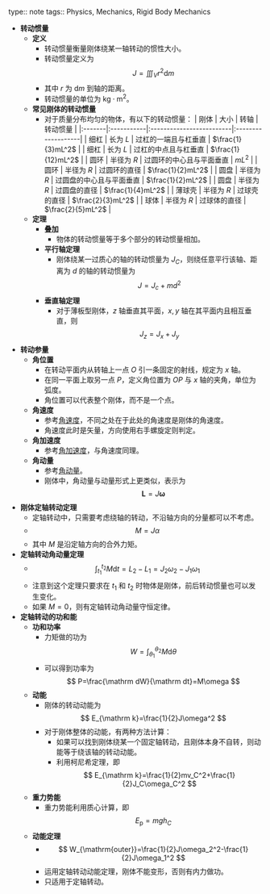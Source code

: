 type:: note
tags:: Physics, Mechanics, Rigid Body Mechanics

- **转动惯量**
	- **定义**
		- 转动惯量衡量刚体绕某一轴转动的惯性大小。
		- 转动惯量定义为
		  $$
		  J=\iiint_V r^2\mathrm dm
		  $$
		- 其中 $r$ 为 $\mathrm dm$ 到轴的距离。
		- 转动惯量的单位为 $\mathrm{kg\cdot m^2}$。
	- **常见刚体的转动惯量**
		- 对于质量分布均匀的物体，有以下的转动惯量：
		  | 刚体   | 大小       | 转轴                     | 转动惯量           |
		  |:-------|:-----------|:-------------------------|:-------------------|
		  | 细杠   | 长为 $L$   | 过杠的一端且与杠垂直     | $\frac{1}{3}mL^2$  |
		  | 细杠   | 长为 $L$   | 过杠的中点且与杠垂直     | $\frac{1}{12}mL^2$ |
		  | 圆环   | 半径为 $R$ | 过圆环的中心且与平面垂直 | $mL^2$             |
		  | 圆环   | 半径为 $R$ | 过圆环的直径             | $\frac{1}{2}mL^2$  |
		  | 圆盘   | 半径为 $R$ | 过圆盘的中心且与平面垂直 | $\frac{1}{2}mL^2$  |
		  | 圆盘   | 半径为 $R$ | 过圆盘的直径             | $\frac{1}{4}mL^2$  |
		  | 薄球壳 | 半径为 $R$ | 过球壳的直径             | $\frac{2}{3}mL^2$  |
		  | 球体   | 半径为 $R$ | 过球体的直径             | $\frac{2}{5}mL^2$  |
	- **定理**
		- **叠加**
			- 物体的转动惯量等于多个部分的转动惯量相加。
		- **平行轴定理**
			- 刚体绕某一过质心的轴的转动惯量为 $J_C$，则绕任意平行该轴、距离为 $d$ 的轴的转动惯量为
			  $$
			  J=J_c+md^2
			  $$
		- **垂直轴定理**
			- 对于薄板型刚体，$z$ 轴垂直其平面，$x,y$ 轴在其平面内且相互垂直，则
			  $$
			  J_z=J_x+J_y
			  $$
- **转动参量**
	- **角位置**
		- 在转动平面内从转轴上一点 $O$ 引一条固定的射线，规定为 $x$ 轴。
		- 在同一平面上取另一点 $P$，定义角位置为 $OP$ 与 $x$ 轴的夹角，单位为弧度。
		- 角位置可以代表整个刚体，而不是一个点。
	- **角速度**
		- 参考[角速度](((65ebadac-0a7c-44a0-9dd8-3853d6112c0b)))，不同之处在于此处的角速度是刚体的角速度。
		- 角速度此时是矢量，方向使用右手螺旋定则判定。
	- **角加速度**
		- 参考[角加速度](((65ebaec1-a899-4732-8e89-9da9b47701d4)))，与角速度同理。
	- **角动量**
		- 参考[角动量](((6602dd2a-ee9c-4db8-aa21-69bdd1496c64)))。
		- 刚体中，角动量与动量形式上更类似，表示为
		  $$
		  \bm L=J\bm\omega
		  $$
- **刚体定轴转动定理**
	- 定轴转动中，只需要考虑绕轴的转动，不沿轴方向的分量都可以不考虑。
	- $$
	  M=J\alpha
	  $$
	- 其中 $M$ 是沿定轴方向的合外力矩。
- **定轴转动角动量定理**
	- $$
	  \int_{t_1}^{t_2}M\mathrm dt=L_2-L_1=J_2\omega_2-J_1\omega_1
	  $$
	- 注意到这个定理只要求在 $t_1$ 和 $t_2$ 时物体是刚体，前后转动惯量也可以发生变化。
	- 如果 $M=0$，则有定轴转动角动量守恒定律。
- **定轴转动的功和能**
	- **功和功率**
		- 力矩做的功为
		  $$
		  W=\int_{\theta_1}^{\theta_2}M\mathrm d\theta
		  $$
		- 可以得到功率为
		  $$
		  P=\frac{\mathrm dW}{\mathrm dt}=M\omega
		  $$
	- **动能**
		- 刚体的转动动能为
		  $$
		  E_{\mathrm k}=\frac{1}{2}J\omega^2
		  $$
		- 对于刚体整体的动能，有两种方法计算：
			- 如果可以找到刚体绕某一个固定轴转动，且刚体本身不自转，则动能等于绕该轴的转动动能。
			- 利用柯尼希定理，即
			  $$
			  E_{\mathrm k}=\frac{1}{2}mv_C^2+\frac{1}{2}J_C\omega_C^2
			  $$
	- **重力势能**
		- 重力势能利用质心计算，即
		  $$
		  E_{\mathrm p}=mgh_C
		  $$
	- **动能定理**
		- $$
		  W_{\mathrm{outer}}=\frac{1}{2}J\omega_2^2-\frac{1}{2}J\omega_1^2
		  $$
		- 运用定轴转动动能定理，刚体不能变形，否则有内力做功。
		- 只适用于定轴转动。